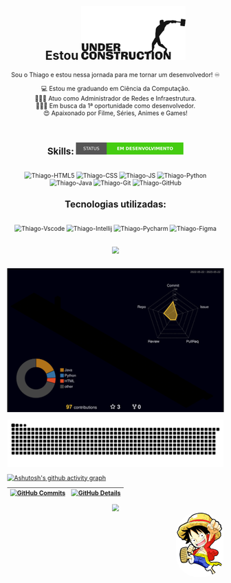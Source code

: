 <h1 align="center">Estou <img src="/em-construcao.gif"/></h1>
<p align="center">Sou o Thiago e estou nessa jornada para me tornar um desenvolvedor! ♾️</p>
<p align="center" >💻 Estou me graduando em Ciência da Computação. <br> 
🧑🏽‍💼 Atuo como Administrador de Redes e Infraestrutura. <br> 🕵🏽‍♂️ Em busca da 1ª oportunidade como desenvolvedor. <br> 😍 Apaixonado por Filme, Séries, Animes e Games!</p>
<br>
<h2 align="center" style="display: inline_block">Skills: <img height="28" width="250" src="/em_desenvolvimento.svg"/></h2>
<div align="center"><br>
  <img alt="Thiago-HTML5" height="40" width="50" src="https://api.iconify.design/devicon:html5.svg">
  <img alt="Thiago-CSS" height="40" width="50" src="https://api.iconify.design/devicon:css3.svg">
  <img alt="Thiago-JS" height="40" width="50" src="https://api.iconify.design/devicon:javascript.svg">
  <img alt="Thiago-Python" height="40" width="50" src="https://api.iconify.design/devicon:python.svg">
  <img alt="Thiago-Java" height="40" width="50" src="https://api.iconify.design/devicon:java.svg">
  <img alt="Thiago-Git" height="40" width="50" src="https://api.iconify.design/devicon:git.svg">
  <img alt="Thiago-GitHub" height="40" width="50" src="https://api.iconify.design/devicon:github.svg">
</div>
<h2 align="center">Tecnologias utilizadas:</h2>
<div align="center" style="display: inline_block"><br>
  <img alt="Thiago-Vscode" height="40" width="50" src="https://api.iconify.design/devicon:vscode.svg">
  <img alt="Thiago-Intellij" height="40" width="50" src="https://api.iconify.design/devicon:intellij.svg">
  <img alt="Thiago-Pycharm" height="40" width="50" src="https://api.iconify.design/devicon:pycharm.svg">
  <img alt="Thiago-Figma" height="40" width="50" src="https://api.iconify.design/devicon:figma.svg">
</div>  
<br><br>

<div align="center" >
<img src="https://github-profile-trophy.vercel.app/?username=ThiagooSG&row=1&column=6&theme=dracula&margin-w=15&margin-h=15"/>
  </div>
  <br />

  ![Status](./profile-3d-contrib/profile-night-rainbow.svg)
  
  
 
   ![Snake animation](https://github.com/ThiagooSG/thiagoosg/blob/output/github-contribution-grid-snake.svg)
  

  
  [![Ashutosh's github activity graph](https://github-readme-activity-graph.cyclic.app/graph?username=ThiagooSG&bg_color=red&color=bd93f9&line=bd93f9&point=f1f5f9&area=true&hide_border=true)](https://github.com/ashutosh00710/github-readme-activity-graph)

 | [![GitHub Commits](http://github-profile-summary-cards.vercel.app/api/cards/productive-time?username=ThiagooSG&theme=dracula&utcOffset=-3)](https://github.com/vn7n24fzkq/github-profile-summary-cards) | [![GitHub Details](http://github-profile-summary-cards.vercel.app/api/cards/profile-details?username=ThiagooSG&theme=dracula)](https://github.com/vn7n24fzkq/github-profile-summary-cards) |  
 | ----------- | ----------- |



 

  



 
 
 






 
  
  

  



 <div style="">
   <div align='center'>
<a height="150em" href="http://www.github.com/ThiagooSG">
  <img src="https://github-readme-streak-stats.herokuapp.com/?user=ThiagooSG&stroke=bd93f9&background=171717&ring=3382ed&fire=3382ed&currStreakNum=bd93f9&currStreakLabel=3382ed&sideNums=bd93f9&sideLabels=bd93f9&dates=bd93f9&hide_border=true" /></a>
</div>
 </div>
 <img align="right" alt="Thiago-Luffy" height="150" style="border-radius: 50px;" src="https://github.com/ThiagooSG/thiagoosg/blob/main/luffy.png">